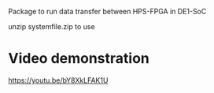 Package to run data transfer between HPS-FPGA in DE1-SoC

unzip systemfile.zip to use

# Video demonstration
https://youtu.be/bY8XkLFAK1U


